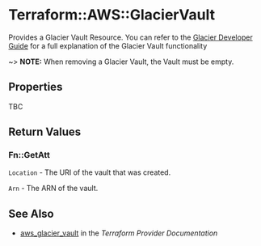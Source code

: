 # Terraform::AWS::GlacierVault

Provides a Glacier Vault Resource. You can refer to the [Glacier Developer Guide](https://docs.aws.amazon.com/amazonglacier/latest/dev/working-with-vaults.html) for a full explanation of the Glacier Vault functionality

~> **NOTE:** When removing a Glacier Vault, the Vault must be empty.

## Properties

TBC

## Return Values

### Fn::GetAtt

`Location` - The URI of the vault that was created.

`Arn` - The ARN of the vault.

## See Also

* [aws_glacier_vault](https://www.terraform.io/docs/providers/aws/r/glacier_vault.html) in the _Terraform Provider Documentation_